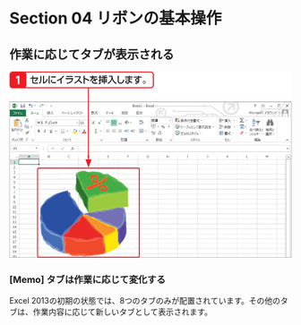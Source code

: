 # Section 04 リボンの基本操作

## 作業に応じてタブが表示される

![](001.png)

### [Memo] タブは作業に応じて変化する

Excel 2013の初期の状態では、8つのタブのみが配置されています。その他のタブは、作業内容に応じて新しいタブとして表示されます。
